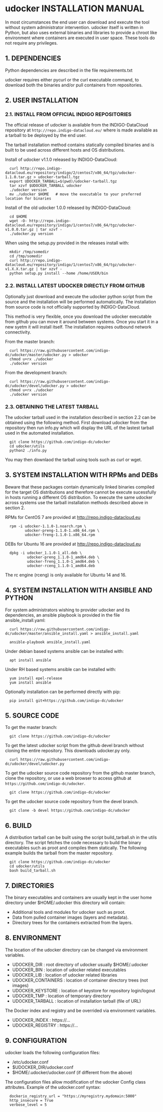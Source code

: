 # udocker INSTALLATION MANUAL

In most circumstances the end user can download and execute the tool without
system administrator intervention. udocker itself is written in Python, but 
also uses external binaries and libraries to provide a chroot like
environment where containers are executed in user space. These tools do not
require any privileges.

## 1. DEPENDENCIES

Python dependencies are described in the file requirements.txt

udocker requires either pycurl or the curl executable command,
to download both the binaries and/or pull containers from repositories.

## 2. USER INSTALLATION

### 2.1. INSTALL FROM OFFICIAL INDIGO REPOSITORIES
<!--
-->
The official release of udocker is available from the INDIGO-DataCloud
repository at `http://repo.indigo-datacloud.eu/` where is made available
as a tarball to be deployed by the end user.

The tarball installation method contains statically compiled binaries and 
is built to be used across different hosts and OS distributions.

Install of udocker v1.1.0 released by INDIGO-DataCloud:

```
  curl http://repo.indigo-datacloud.eu/repository/indigo/2/centos7/x86_64/tgz/udocker-1.1.0.tar.gz > udocker-tarball.tgz
  export UDOCKER_TARBALL=$(pwd)/udocker-tarball.tgz
  tar xzvf $UDOCKER_TARBALL udocker
  ./udocker version
  mv ./udocker $HOME   # move the executable to your preferred location for binaries
```

Install of the old udocker 1.0.0 released by INDIGO-DataCloud:

```
  cd $HOME
  wget -O- http://repo.indigo-datacloud.eu/repository/indigo/1/centos7/x86_64/tgz/udocker-v1.0.0.tar.gz | tar xzvf -
  ./udocker.py version
```

When using the setup.py provided in the releases install with:

```
  mkdir /tmp/somedir
  cd /tmp/somedir
  curl http://repo.indigo-datacloud.eu/repository/indigo/1/centos7/x86_64/tgz/udocker-v1.X.X.tar.gz | tar xzvf -
  python setup.py install --home /home/USER/bin
```

### 2.2. INSTALL LATEST UDOCKER DIRECTLY FROM GITHUB

Optionally just download and execute the udocker python script from the source and the
installation will be performed automatically. The installation from source code is not
officially supported by INDIGO-DataCloud.

This method is very flexible, once you download the udocker executable from github
you can move it around between systems. Once you start it in a new syetm it will 
install itself. The installation requires outbound network connectivity.

From the master branch:

```
  curl https://raw.githubusercontent.com/indigo-dc/udocker/master/udocker.py > udocker
  chmod u+rx ./udocker
  ./udocker version
```

From the development branch:

```
  curl https://raw.githubusercontent.com/indigo-dc/udocker/devel/udocker.py > udocker
  chmod u+rx ./udocker
  ./udocker version
```

### 2.3. OBTAINING THE LATEST TARBALL

The udocker tarball used in the installation described in section 2.2 can be
obtained using the following method. First download udocker from the repository
then run info.py which will display the URL of the lastest tarball used in the
automated installation.

```
  git clone https://github.com/indigo-dc/udocker
  cd udocker/utils
  python2 ./info.py
```

You may then downlaod the tarball using tools such as curl or wget.


## 3. SYSTEM INSTALLATION WITH RPMs and DEBs

Beware that these packages contain dynamically linked binaries compiled for
the target OS distributions and therefore cannot be execute sucessfully in 
hosts running a different OS distribution. To execute the same udocker across 
systems use the tarball installation methods described above in section 2. 

RPMs for CentOS 7 are provided at http://repo.indigo-datacloud.eu

```
  rpm -i udocker-1.1.0-1.noarch.rpm \
         udocker-preng-1.1.0-1.x86_64.rpm \
         udocker-freng-1.1.0-1.x86_64.rpm
```

DEBs for Ubuntu 16 are provided at http://repo.indigo-datacloud.eu

```
  dpkg -i udocker_1.1.0-1_all.deb \
          udocker-preng_1.1.0-1_amd64.deb \
          udocker-freng_1.1.0-1_amd64.deb \
          udocker-rceng_1.1.0-1_amd64.deb
```

The rc engine (rceng) is only available for Ubuntu 14 and 16.

## 4. SYSTEM INSTALLATION WITH ANSIBLE AND PYTHON

For system administrators wishing to provider udocker and its dependencies, 
an ansible playbook is provided in the file ansible_install.yaml:

```
  curl https://raw.githubusercontent.com/indigo-dc/udocker/master/ansible_install.yaml > ansible_install.yaml

  ansible-playbook ansible_install.yaml
```

Under debian based systems ansible can be installed with:

```
  apt install ansible
```

Under RH based systems ansible can be installed with:

```
  yum install epel-release 
  yum install ansible
```

Optionally installation can be performed directly with pip:

```
  pip install git+https://github.com/indigo-dc/udocker
```

## 5. SOURCE CODE
To get the master branch:

```
  git clone https://github.com/indigo-dc/udocker
```

To get the latest udocker script from the github devel branch without
cloning the entire repository. This downloads udocker.py only.
```
  curl https://raw.githubusercontent.com/indigo-dc/udocker/devel/udocker.py
```

To get the udocker source code repository from the github master branch, clone the 
repository, or use a web browser to access github at `https://github.com/indigo-dc/udocker`.

```
  git clone https://github.com/indigo-dc/udocker
```

To get the udocker source code repository from the devel branch.

```
  git clone -b devel https://github.com/indigo-dc/udocker
```

## 6. BUILD

A distribution tarball can be built using the script build_tarball.sh in
the utils directory. The script fetches the code necessary to build the
binary executables such as proot and compiles them statically. The following
example builds the tarball from the master repository.

```
  git clone https://github.com/indigo-dc/udocker
  cd udocker/utils
  bash build_tarball.sh
```
 
## 7. DIRECTORIES

The binary executables and containers are usually kept in the user home directory
under $HOME/.udocker this directory will contain:

 * Additional tools and modules for udocker such as proot.
 * Data from pulled container images (layers and metadata).
 * Directory trees for the containers extracted from the layers.


## 8. ENVIRONMENT

The location of the udocker directory can be changed via environment variables.

 * UDOCKER_DIR : root directory of udocker usually $HOME/.udocker
 * UDOCKER_BIN : location of udocker related executables
 * UDOCKER_LIB : location of udocker related libraries
 * UDOCKER_CONTAINERS : location of container directory trees (not images)
 * UDOCKER_KEYSTORE : location of keystore for repository login/logout
 * UDOCKER_TMP : location of temporary directory
 * UDOCKER_TARBALL : location of installation tarball (file of URL)

The Docker index and registry and be overrided via environment variables.

 * UDOCKER_INDEX : https://...
 * UDOCKER_REGISTRY : https://...


## 9. CONFIGURATION

udocker loads the following configuration files:

 * /etc/udocker.conf
 * $UDOCKER_DIR/udocker.conf
 * $HOME/.udocker/udocker.conf (if different from the above)

The configuration files allow modification of the udocker Config class attributes.
Example of the udocker.conf syntax:

```
  dockerio_registry_url = "https://myregistry.mydomain:5000"
  http_insecure = True
  verbose_level = 5
```


